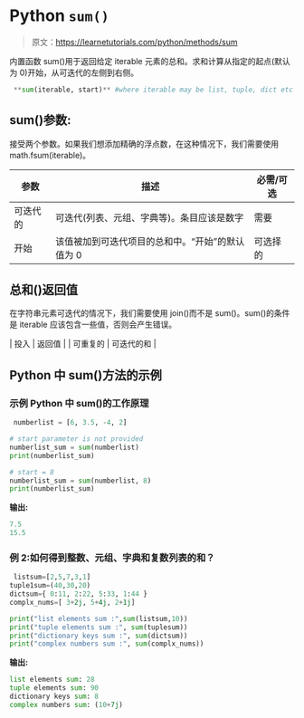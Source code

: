# Python `sum()`

> 原文：<https://learnetutorials.com/python/methods/sum>

内置函数 sum()用于返回给定 iterable 元素的总和。求和计算从指定的起点(默认为 0)开始，从可迭代的左侧到右侧。

```py
 **sum(iterable, start)** #where iterable may be list, tuple, dict etc 

```

## sum()参数:

接受两个参数。如果我们想添加精确的浮点数，在这种情况下，我们需要使用 math.fsum(iterable)。

| 参数 | 描述 | 必需/可选 |
| --- | --- | --- |
| 可迭代的 | 可迭代(列表、元组、字典等)。条目应该是数字 | 需要 |
| 开始 | 该值被加到可迭代项目的总和中。“开始”的默认值为 0 | 可选择的 |

## 总和()返回值

在字符串元素可迭代的情况下，我们需要使用 join()而不是 sum()。sum()的条件是 iterable 应该包含一些值，否则会产生错误。

| 投入 | 返回值 |
| 可重复的 | 可迭代的和 |

## Python 中 sum()方法的示例

### 示例 Python 中 sum()的工作原理

```py
 numberlist = [6, 3.5, -4, 2]

# start parameter is not provided
numberlist_sum = sum(numberlist)
print(numberlist_sum)

# start = 8
numberlist_sum = sum(numberlist, 8)
print(numberlist_sum) 

```

**输出:**

```py
7.5
15.5
```

### 例 2:如何得到整数、元组、字典和复数列表的和？

```py
 listsum=[2,5,7,3,1]
tuple1sum=(40,30,20)
dictsum={ 0:11, 2:22, 5:33, 1:44 }
complx_nums=[ 3+2j, 5+4j, 2+1j]

print("list elements sum :",sum(listsum,10))
print("tuple elements sum :", sum(tuplesum))
print("dictionary keys sum :", sum(dictsum))
print("complex numbers sum :", sum(complx_nums)) 

```

**输出:**

```py
list elements sum: 28
tuple elements sum: 90
dictionary keys sum: 8
complex numbers sum: (10+7j) 
```